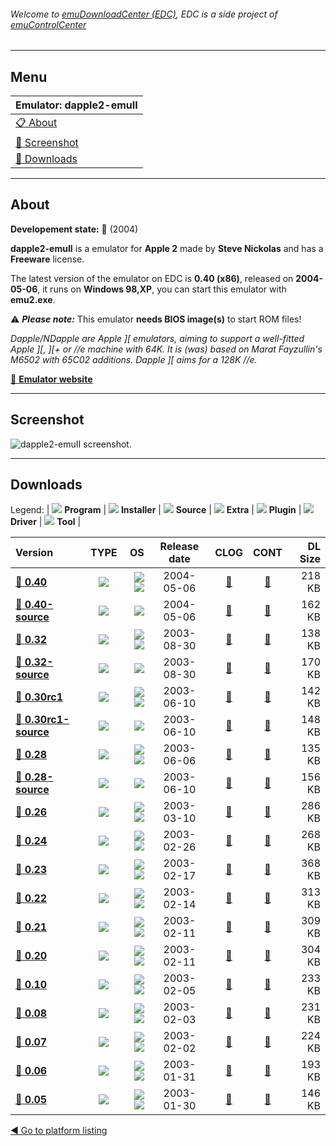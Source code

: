 ###### Welcome to [emuDownloadCenter (EDC)](https://github.com/PhoenixInteractiveNL/emuDownloadCenter/wiki/), EDC is a side project of [emuControlCenter](https://github.com/PhoenixInteractiveNL/emuControlCenter/wiki/)
***
## Menu
| **Emulator: dapple2-emuII** |
|:---------|
| [:clipboard: About](#about) |
| [:sunrise: Screenshot](#screenshot) |
| [:floppy_disk: Downloads](#downloads) |
***
## About
**Developement state:** :red_circle: (2004)

**dapple2-emuII** is a emulator for **Apple 2** made by **Steve Nickolas** and has a **Freeware** license.

The latest version of the emulator on EDC is **0.40 (x86)**, released on **2004-05-06**, it runs on **Windows 98,XP**, you can start this emulator with **emu2.exe**.

:warning: _**Please note:**_ This emulator **needs BIOS image(s)** to start ROM files!

_Dapple/NDapple are Apple ][ emulators, aiming to support a well-fitted Apple ][, ][+ or //e machine with 64K. It is (was) based on Marat Fayzullin's M6502 with 65C02 additions. Dapple ][ aims for a 128K //e._

[:link: **Emulator website**](https://sourceforge.net/projects/dapple/)
***
## Screenshot
![](https://raw.githubusercontent.com/PhoenixInteractiveNL/emuDownloadCenter/master/hooks/dapple2-emuii/emulator_screen_01.jpg "dapple2-emuII screenshot.")
***
## Downloads
Legend: | 
![](https://raw.githubusercontent.com/wiki/PhoenixInteractiveNL/emuDownloadCenter/images_misc/icon_program_24.png) **Program** | 
![](https://raw.githubusercontent.com/wiki/PhoenixInteractiveNL/emuDownloadCenter/images_misc/icon_installer_24.png) **Installer** | 
![](https://raw.githubusercontent.com/wiki/PhoenixInteractiveNL/emuDownloadCenter/images_misc/icon_source_code_24.png) **Source** | 
![](https://raw.githubusercontent.com/wiki/PhoenixInteractiveNL/emuDownloadCenter/images_misc/icon_extra_24.png) **Extra** | 
![](https://raw.githubusercontent.com/wiki/PhoenixInteractiveNL/emuDownloadCenter/images_misc/icon_plugin_24.png) **Plugin** | 
![](https://raw.githubusercontent.com/wiki/PhoenixInteractiveNL/emuDownloadCenter/images_misc/icon_driver_24.png) **Driver** | 
![](https://raw.githubusercontent.com/wiki/PhoenixInteractiveNL/emuDownloadCenter/images_misc/icon_tool_24.png) **Tool** | 
 
| Version | TYPE | OS | Release date | CLOG | CONT | DL Size |
|:--------|:----:|---:|:------------:|:----:|:----:|--------:|
| [:floppy_disk: **0.40**](https://github.com/PhoenixInteractiveNL/edc-repo0007/raw/master/dapple2-emuii/0.40.7z) | ![](https://raw.githubusercontent.com/wiki/PhoenixInteractiveNL/emuDownloadCenter/images_misc/icon_program_24.png) | ![](https://raw.githubusercontent.com/wiki/PhoenixInteractiveNL/emuDownloadCenter/images_misc/logo_windows_24.png)![](https://raw.githubusercontent.com/wiki/PhoenixInteractiveNL/emuDownloadCenter/images_misc/icon_32-bit_24.png) | 2004-05-06 | [:page_facing_up:](https://github.com/PhoenixInteractiveNL/edc-repo0007/blob/master/dapple2-emuii/0.40_changelog.txt) | [:mag_right:](https://github.com/PhoenixInteractiveNL/edc-repo0007/blob/master/dapple2-emuii/0.40_contents.txt) | 218 KB |
| [:floppy_disk: **0.40-source**](https://github.com/PhoenixInteractiveNL/edc-repo0007/raw/master/dapple2-emuii/0.40-source.7z) | ![](https://raw.githubusercontent.com/wiki/PhoenixInteractiveNL/emuDownloadCenter/images_misc/icon_source_code_24.png) | ![](https://raw.githubusercontent.com/wiki/PhoenixInteractiveNL/emuDownloadCenter/images_misc/icon_32-bit_24.png) | 2004-05-06 | [:page_facing_up:](https://github.com/PhoenixInteractiveNL/edc-repo0007/blob/master/dapple2-emuii/0.40-source_changelog.txt) | [:mag_right:](https://github.com/PhoenixInteractiveNL/edc-repo0007/blob/master/dapple2-emuii/0.40-source_contents.txt) | 162 KB |
| [:floppy_disk: **0.32**](https://github.com/PhoenixInteractiveNL/edc-repo0007/raw/master/dapple2-emuii/0.32.7z) | ![](https://raw.githubusercontent.com/wiki/PhoenixInteractiveNL/emuDownloadCenter/images_misc/icon_program_24.png) | ![](https://raw.githubusercontent.com/wiki/PhoenixInteractiveNL/emuDownloadCenter/images_misc/logo_windows_24.png)![](https://raw.githubusercontent.com/wiki/PhoenixInteractiveNL/emuDownloadCenter/images_misc/icon_32-bit_24.png) | 2003-08-30 | [:page_facing_up:](https://github.com/PhoenixInteractiveNL/edc-repo0007/blob/master/dapple2-emuii/0.32_changelog.txt) | [:mag_right:](https://github.com/PhoenixInteractiveNL/edc-repo0007/blob/master/dapple2-emuii/0.32_contents.txt) | 138 KB |
| [:floppy_disk: **0.32-source**](https://github.com/PhoenixInteractiveNL/edc-repo0007/raw/master/dapple2-emuii/0.32-source.7z) | ![](https://raw.githubusercontent.com/wiki/PhoenixInteractiveNL/emuDownloadCenter/images_misc/icon_source_code_24.png) | ![](https://raw.githubusercontent.com/wiki/PhoenixInteractiveNL/emuDownloadCenter/images_misc/icon_32-bit_24.png) | 2003-08-30 | [:page_facing_up:](https://github.com/PhoenixInteractiveNL/edc-repo0007/blob/master/dapple2-emuii/0.32-source_changelog.txt) | [:mag_right:](https://github.com/PhoenixInteractiveNL/edc-repo0007/blob/master/dapple2-emuii/0.32-source_contents.txt) | 170 KB |
| [:floppy_disk: **0.30rc1**](https://github.com/PhoenixInteractiveNL/edc-repo0007/raw/master/dapple2-emuii/0.30rc1.7z) | ![](https://raw.githubusercontent.com/wiki/PhoenixInteractiveNL/emuDownloadCenter/images_misc/icon_program_24.png) | ![](https://raw.githubusercontent.com/wiki/PhoenixInteractiveNL/emuDownloadCenter/images_misc/logo_windows_24.png)![](https://raw.githubusercontent.com/wiki/PhoenixInteractiveNL/emuDownloadCenter/images_misc/icon_32-bit_24.png) | 2003-06-10 | [:page_facing_up:](https://github.com/PhoenixInteractiveNL/edc-repo0007/blob/master/dapple2-emuii/0.30rc1_changelog.txt) | [:mag_right:](https://github.com/PhoenixInteractiveNL/edc-repo0007/blob/master/dapple2-emuii/0.30rc1_contents.txt) | 142 KB |
| [:floppy_disk: **0.30rc1-source**](https://github.com/PhoenixInteractiveNL/edc-repo0007/raw/master/dapple2-emuii/0.30rc1-source.7z) | ![](https://raw.githubusercontent.com/wiki/PhoenixInteractiveNL/emuDownloadCenter/images_misc/icon_source_code_24.png) | ![](https://raw.githubusercontent.com/wiki/PhoenixInteractiveNL/emuDownloadCenter/images_misc/icon_32-bit_24.png) | 2003-06-10 | [:page_facing_up:](https://github.com/PhoenixInteractiveNL/edc-repo0007/blob/master/dapple2-emuii/0.30rc1-source_changelog.txt) | [:mag_right:](https://github.com/PhoenixInteractiveNL/edc-repo0007/blob/master/dapple2-emuii/0.30rc1-source_contents.txt) | 148 KB |
| [:floppy_disk: **0.28**](https://github.com/PhoenixInteractiveNL/edc-repo0007/raw/master/dapple2-emuii/0.28.7z) | ![](https://raw.githubusercontent.com/wiki/PhoenixInteractiveNL/emuDownloadCenter/images_misc/icon_program_24.png) | ![](https://raw.githubusercontent.com/wiki/PhoenixInteractiveNL/emuDownloadCenter/images_misc/logo_windows_24.png)![](https://raw.githubusercontent.com/wiki/PhoenixInteractiveNL/emuDownloadCenter/images_misc/icon_32-bit_24.png) | 2003-06-06 | [:page_facing_up:](https://github.com/PhoenixInteractiveNL/edc-repo0007/blob/master/dapple2-emuii/0.28_changelog.txt) | [:mag_right:](https://github.com/PhoenixInteractiveNL/edc-repo0007/blob/master/dapple2-emuii/0.28_contents.txt) | 135 KB |
| [:floppy_disk: **0.28-source**](https://github.com/PhoenixInteractiveNL/edc-repo0007/raw/master/dapple2-emuii/0.28-source.7z) | ![](https://raw.githubusercontent.com/wiki/PhoenixInteractiveNL/emuDownloadCenter/images_misc/icon_source_code_24.png) | ![](https://raw.githubusercontent.com/wiki/PhoenixInteractiveNL/emuDownloadCenter/images_misc/icon_32-bit_24.png) | 2003-06-10 | [:page_facing_up:](https://github.com/PhoenixInteractiveNL/edc-repo0007/blob/master/dapple2-emuii/0.28-source_changelog.txt) | [:mag_right:](https://github.com/PhoenixInteractiveNL/edc-repo0007/blob/master/dapple2-emuii/0.28-source_contents.txt) | 156 KB |
| [:floppy_disk: **0.26**](https://github.com/PhoenixInteractiveNL/edc-repo0007/raw/master/dapple2-emuii/0.26.7z) | ![](https://raw.githubusercontent.com/wiki/PhoenixInteractiveNL/emuDownloadCenter/images_misc/icon_program_24.png) | ![](https://raw.githubusercontent.com/wiki/PhoenixInteractiveNL/emuDownloadCenter/images_misc/logo_windows_24.png)![](https://raw.githubusercontent.com/wiki/PhoenixInteractiveNL/emuDownloadCenter/images_misc/icon_32-bit_24.png) | 2003-03-10 | [:page_facing_up:](https://github.com/PhoenixInteractiveNL/edc-repo0007/blob/master/dapple2-emuii/0.26_changelog.txt) | [:mag_right:](https://github.com/PhoenixInteractiveNL/edc-repo0007/blob/master/dapple2-emuii/0.26_contents.txt) | 286 KB |
| [:floppy_disk: **0.24**](https://github.com/PhoenixInteractiveNL/edc-repo0007/raw/master/dapple2-emuii/0.24.7z) | ![](https://raw.githubusercontent.com/wiki/PhoenixInteractiveNL/emuDownloadCenter/images_misc/icon_program_24.png) | ![](https://raw.githubusercontent.com/wiki/PhoenixInteractiveNL/emuDownloadCenter/images_misc/logo_windows_24.png)![](https://raw.githubusercontent.com/wiki/PhoenixInteractiveNL/emuDownloadCenter/images_misc/icon_32-bit_24.png) | 2003-02-26 | [:page_facing_up:](https://github.com/PhoenixInteractiveNL/edc-repo0007/blob/master/dapple2-emuii/0.24_changelog.txt) | [:mag_right:](https://github.com/PhoenixInteractiveNL/edc-repo0007/blob/master/dapple2-emuii/0.24_contents.txt) | 268 KB |
| [:floppy_disk: **0.23**](https://github.com/PhoenixInteractiveNL/edc-repo0007/raw/master/dapple2-emuii/0.23.7z) | ![](https://raw.githubusercontent.com/wiki/PhoenixInteractiveNL/emuDownloadCenter/images_misc/icon_program_24.png) | ![](https://raw.githubusercontent.com/wiki/PhoenixInteractiveNL/emuDownloadCenter/images_misc/logo_windows_24.png)![](https://raw.githubusercontent.com/wiki/PhoenixInteractiveNL/emuDownloadCenter/images_misc/icon_32-bit_24.png) | 2003-02-17 | [:page_facing_up:](https://github.com/PhoenixInteractiveNL/edc-repo0007/blob/master/dapple2-emuii/0.23_changelog.txt) | [:mag_right:](https://github.com/PhoenixInteractiveNL/edc-repo0007/blob/master/dapple2-emuii/0.23_contents.txt) | 368 KB |
| [:floppy_disk: **0.22**](https://github.com/PhoenixInteractiveNL/edc-repo0007/raw/master/dapple2-emuii/0.22.7z) | ![](https://raw.githubusercontent.com/wiki/PhoenixInteractiveNL/emuDownloadCenter/images_misc/icon_program_24.png) | ![](https://raw.githubusercontent.com/wiki/PhoenixInteractiveNL/emuDownloadCenter/images_misc/logo_windows_24.png)![](https://raw.githubusercontent.com/wiki/PhoenixInteractiveNL/emuDownloadCenter/images_misc/icon_32-bit_24.png) | 2003-02-14 | [:page_facing_up:](https://github.com/PhoenixInteractiveNL/edc-repo0007/blob/master/dapple2-emuii/0.22_changelog.txt) | [:mag_right:](https://github.com/PhoenixInteractiveNL/edc-repo0007/blob/master/dapple2-emuii/0.22_contents.txt) | 313 KB |
| [:floppy_disk: **0.21**](https://github.com/PhoenixInteractiveNL/edc-repo0007/raw/master/dapple2-emuii/0.21.7z) | ![](https://raw.githubusercontent.com/wiki/PhoenixInteractiveNL/emuDownloadCenter/images_misc/icon_program_24.png) | ![](https://raw.githubusercontent.com/wiki/PhoenixInteractiveNL/emuDownloadCenter/images_misc/logo_windows_24.png)![](https://raw.githubusercontent.com/wiki/PhoenixInteractiveNL/emuDownloadCenter/images_misc/icon_32-bit_24.png) | 2003-02-11 | [:page_facing_up:](https://github.com/PhoenixInteractiveNL/edc-repo0007/blob/master/dapple2-emuii/0.21_changelog.txt) | [:mag_right:](https://github.com/PhoenixInteractiveNL/edc-repo0007/blob/master/dapple2-emuii/0.21_contents.txt) | 309 KB |
| [:floppy_disk: **0.20**](https://github.com/PhoenixInteractiveNL/edc-repo0007/raw/master/dapple2-emuii/0.20.7z) | ![](https://raw.githubusercontent.com/wiki/PhoenixInteractiveNL/emuDownloadCenter/images_misc/icon_program_24.png) | ![](https://raw.githubusercontent.com/wiki/PhoenixInteractiveNL/emuDownloadCenter/images_misc/logo_windows_24.png)![](https://raw.githubusercontent.com/wiki/PhoenixInteractiveNL/emuDownloadCenter/images_misc/icon_32-bit_24.png) | 2003-02-11 | [:page_facing_up:](https://github.com/PhoenixInteractiveNL/edc-repo0007/blob/master/dapple2-emuii/0.20_changelog.txt) | [:mag_right:](https://github.com/PhoenixInteractiveNL/edc-repo0007/blob/master/dapple2-emuii/0.20_contents.txt) | 304 KB |
| [:floppy_disk: **0.10**](https://github.com/PhoenixInteractiveNL/edc-repo0007/raw/master/dapple2-emuii/0.10.7z) | ![](https://raw.githubusercontent.com/wiki/PhoenixInteractiveNL/emuDownloadCenter/images_misc/icon_program_24.png) | ![](https://raw.githubusercontent.com/wiki/PhoenixInteractiveNL/emuDownloadCenter/images_misc/logo_windows_24.png)![](https://raw.githubusercontent.com/wiki/PhoenixInteractiveNL/emuDownloadCenter/images_misc/icon_32-bit_24.png) | 2003-02-05 | [:page_facing_up:](https://github.com/PhoenixInteractiveNL/edc-repo0007/blob/master/dapple2-emuii/0.10_changelog.txt) | [:mag_right:](https://github.com/PhoenixInteractiveNL/edc-repo0007/blob/master/dapple2-emuii/0.10_contents.txt) | 233 KB |
| [:floppy_disk: **0.08**](https://github.com/PhoenixInteractiveNL/edc-repo0007/raw/master/dapple2-emuii/0.08.7z) | ![](https://raw.githubusercontent.com/wiki/PhoenixInteractiveNL/emuDownloadCenter/images_misc/icon_program_24.png) | ![](https://raw.githubusercontent.com/wiki/PhoenixInteractiveNL/emuDownloadCenter/images_misc/logo_windows_24.png)![](https://raw.githubusercontent.com/wiki/PhoenixInteractiveNL/emuDownloadCenter/images_misc/icon_32-bit_24.png) | 2003-02-03 | [:page_facing_up:](https://github.com/PhoenixInteractiveNL/edc-repo0007/blob/master/dapple2-emuii/0.08_changelog.txt) | [:mag_right:](https://github.com/PhoenixInteractiveNL/edc-repo0007/blob/master/dapple2-emuii/0.08_contents.txt) | 231 KB |
| [:floppy_disk: **0.07**](https://github.com/PhoenixInteractiveNL/edc-repo0007/raw/master/dapple2-emuii/0.07.7z) | ![](https://raw.githubusercontent.com/wiki/PhoenixInteractiveNL/emuDownloadCenter/images_misc/icon_program_24.png) | ![](https://raw.githubusercontent.com/wiki/PhoenixInteractiveNL/emuDownloadCenter/images_misc/logo_windows_24.png)![](https://raw.githubusercontent.com/wiki/PhoenixInteractiveNL/emuDownloadCenter/images_misc/icon_32-bit_24.png) | 2003-02-02 | [:page_facing_up:](https://github.com/PhoenixInteractiveNL/edc-repo0007/blob/master/dapple2-emuii/0.07_changelog.txt) | [:mag_right:](https://github.com/PhoenixInteractiveNL/edc-repo0007/blob/master/dapple2-emuii/0.07_contents.txt) | 224 KB |
| [:floppy_disk: **0.06**](https://github.com/PhoenixInteractiveNL/edc-repo0007/raw/master/dapple2-emuii/0.06.7z) | ![](https://raw.githubusercontent.com/wiki/PhoenixInteractiveNL/emuDownloadCenter/images_misc/icon_program_24.png) | ![](https://raw.githubusercontent.com/wiki/PhoenixInteractiveNL/emuDownloadCenter/images_misc/logo_windows_24.png)![](https://raw.githubusercontent.com/wiki/PhoenixInteractiveNL/emuDownloadCenter/images_misc/icon_32-bit_24.png) | 2003-01-31 | [:page_facing_up:](https://github.com/PhoenixInteractiveNL/edc-repo0007/blob/master/dapple2-emuii/0.06_changelog.txt) | [:mag_right:](https://github.com/PhoenixInteractiveNL/edc-repo0007/blob/master/dapple2-emuii/0.06_contents.txt) | 193 KB |
| [:floppy_disk: **0.05**](https://github.com/PhoenixInteractiveNL/edc-repo0007/raw/master/dapple2-emuii/0.05.7z) | ![](https://raw.githubusercontent.com/wiki/PhoenixInteractiveNL/emuDownloadCenter/images_misc/icon_program_24.png) | ![](https://raw.githubusercontent.com/wiki/PhoenixInteractiveNL/emuDownloadCenter/images_misc/logo_windows_24.png)![](https://raw.githubusercontent.com/wiki/PhoenixInteractiveNL/emuDownloadCenter/images_misc/icon_32-bit_24.png) | 2003-01-30 | [:page_facing_up:](https://github.com/PhoenixInteractiveNL/edc-repo0007/blob/master/dapple2-emuii/0.05_changelog.txt) | [:mag_right:](https://github.com/PhoenixInteractiveNL/edc-repo0007/blob/master/dapple2-emuii/0.05_contents.txt) | 146 KB |

[:arrow_backward: Go to platform listing](https://github.com/PhoenixInteractiveNL/emuDownloadCenter/wiki/EDC-Platform-List)
